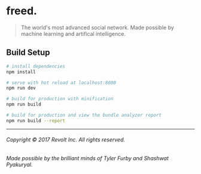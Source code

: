 # freed.

> The world's most advanced social network. Made possible by machine learning and artifical intelligence.

## Build Setup

``` bash
# install dependencies
npm install

# serve with hot reload at localhost:8080
npm run dev

# build for production with minification
npm run build

# build for production and view the bundle analyzer report
npm run build --report
```
---

###### Copyright © 2017 Revolt Inc. All rights reserved.

###### Made possible by the brilliant minds of Tyler Furby and Shashwat Pyakuryal.
